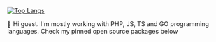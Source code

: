 [![Top Langs](https://github-readme-stats.vercel.app/api/top-langs/?username=SerhiiCho)](https://github.com/anuraghazra/github-readme-stats)

👋 Hi guest. I'm mostly working with PHP, JS, TS and GO programming languages. Check my pinned open source packages below
